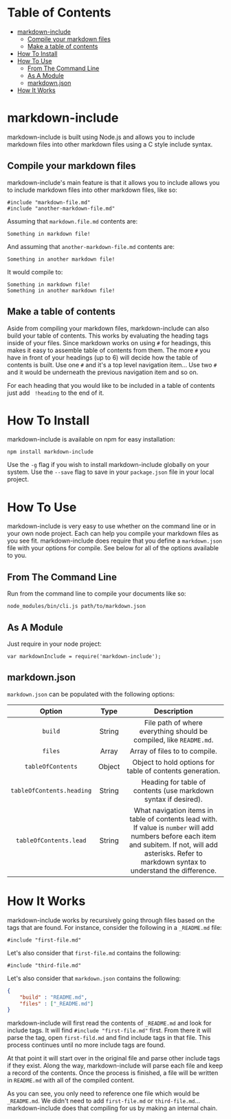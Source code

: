 # Table of Contents

* [markdown-include](#markdown-include)
  * [Compile your markdown files](#compile-your-markdown-files)
  * [Make a table of contents](#make-a-table-of-contents)
* [How To Install](#how-to-install)
* [How To Use](#how-to-use)
  * [From The Command Line](#from-the-command-line)
  * [As A Module](#as-a-module)
  * [markdown.json](#markdownjson)
* [How It Works](#how-it-works)


# markdown-include

markdown-include is built using Node.js and allows you to include markdown files into other markdown files using a C style include syntax.

## Compile your markdown files

markdown-include's main feature is that it allows you to include allows you to include markdown files into other markdown files, like so:

```
#include "markdown-file.md"
#include "another-markdown-file.md"
```

Assuming that `markdown.file.md` contents are:

```
Something in markdown file!
```

And assuming that `another-markdown-file.md` contents are: 

```
Something in another markdown file!
``` 

It would compile to:

```
Something in markdown file!
Something in another markdown file!
```

## Make a table of contents

Aside from compiling your markdown files, markdown-include can also build your table of contents.  This works by evaluating the heading tags inside of your files.  Since markdown works on using `#` for headings, this makes it easy to assemble table of contents from them.  The more `#` you have in front of your headings (up to 6) will decide how the table of contents is built.  Use one `#` and it's a top level navigation item... Use two `#` and it would be underneath the previous navigation item and so on.

For each heading that you would like to be included in a table of contents just add ` !heading` to the end of it.


# How To Install

markdown-include is available on npm for easy installation:

```
npm install markdown-include
```

Use the `-g` flag if you wish to install markdown-include globally on your system.  Use the `--save` flag to save in your `package.json` file in your local project.


# How To Use

markdown-include is very easy to use whether on the command line or in your own node project.  Each can help you compile your markdown files as you see fit.  markdown-include does require that you define a `markdown.json` file with your options for compile.  See below for all of the options available to you.

## From The Command Line

Run from the command line to compile your documents like so:

```
node_modules/bin/cli.js path/to/markdown.json
```

## As A Module

Just require in your node project:

```
var markdownInclude = require('markdown-include');
```

## markdown.json

`markdown.json` can be populated with the following options:

| Option                    | Type    | Description                                                                |
|:-------------------------:|:-------:|:--------------------------------------------------------------------------:|
| `build`                   | String  | File path of where everything should be compiled, like `README.md`.        |
| `files`                   | Array   | Array of files to to compile.                                              |
| `tableOfContents`         | Object  | Object to hold options for table of contents generation.                   |
| `tableOfContents.heading` | String  | Heading for table of contents (use markdown syntax if desired).            |
| `tableOfContents.lead`    | String  | What navigation items in table of contents lead with.  If value is `number` will add numbers before each item and subitem.  If not, will add asterisks.  Refer to markdown syntax to understand the difference. |
# How It Works

markdown-include works by recursively going through files based on the tags that are found.  For instance, consider the following in a `_README.md` file:

```
#include "first-file.md"
```

Let's also consider that `first-file.md` contains the following:

```
#include "third-file.md"
```

Let's also consider that `markdown.json` contains the following:

```json
{
	"build" : "README.md",
	"files" : ["_README.md"]
}
```

markdown-include will first read the contents of `_README.md` and look for include tags.  It will find `#include "first-file.md"` first.  From there it will parse the tag, open `first-fild.md` and find include tags in that file.  This process continues until no more include tags are found.  

At that point it will start over in the original file and parse other include tags if they exist.  Along the way, markdown-include will parse each file and keep a record of the contents.  Once the process is finished, a file will be written in `README.md` with all of the compiled content.

As you can see, you only need to reference one file which would be `_README.md`.  We didn't need to add `first-file.md` or `third-file.md`... markdown-include does that compiling for us by making an internal chain.

